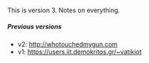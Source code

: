 This is version 3. Notes on everything. 

##### Previous versions
- v2: http://whotouchedmygun.com
- v1: https://users.iit.demokritos.gr/~vatikiot


